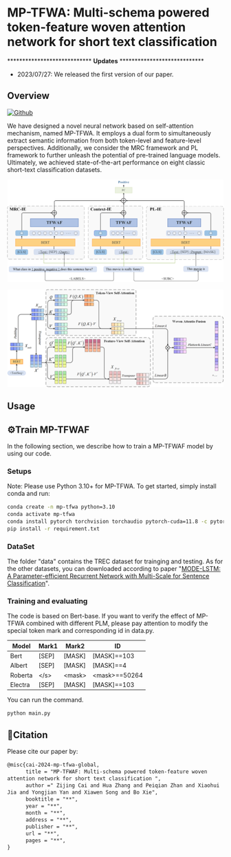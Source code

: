 # MP-TFWA: Multi-schema powered token-feature woven attention network for short text classification



**************************** **Updates** ****************************

* 2023/07/27: We released the first version of our paper. 

## Overview

 [![Github](https://img.shields.io/badge/github-Aaronzijingcai/MPTFWA-pink.svg?logo=github)](https://github.com/Aaronzijingcai/MP-TFWA)

We have designed a novel neural network based on self-attention mechanism, named MP-TFWA. It employs a dual form to simultaneously extract semantic information from both token-level and feature-level perspectives. Additionally, we consider the MRC framework and PL framework to further unleash the potential of pre-trained language models. Ultimately, we achieved state-of-the-art performance on eight classic short-text classification datasets.

![total](figure/total.png)

![total](figure/tfwaf.png)

## Usage

## ⚙️Train MP-TFWAF

In the following section, we describe how to train a MP-TFWAF model by using our code.

### Setups

Note: Please use Python 3.10+ for MP-TFWA. To get started, simply install conda and run:

```bash
conda create -n mp-tfwa python=3.10
conda activate mp-tfwa
conda install pytorch torchvision torchaudio pytorch-cuda=11.8 -c pytorch -c nvidia
pip install -r requirement.txt
```

### DataSet

The folder "data" contains the TREC dataset for trainging and testing. As for the other datasets, you can downloaded according to paper "[MODE-LSTM: A Parameter-efficient Recurrent Network with Multi-Scale for Sentence Classification](https://github.com/qianlima-lab/MODE-LSTM)".

### Training and evaluating

The code is based on Bert-base. If you want to verify the effect of MP-TFWA combined with different PLM, please pay attention to modify the special token mark and corresponding id in data.py.

| Model   | Mark1 | Mark2   | ID             |
| ------- | ----- | ------- | -------------- |
| Bert    | [SEP] | [MASK]  | [MASK]==103    |
| Albert  | [SEP] | [MASK]  | [MASK]==4      |
| Roberta | \</s> | \<mask> | \<mask>==50264 |
| Electra | [SEP] | [MASK]  | [MASK]==103    |

You can run the command. 

```bash
python main.py
```

## 📝Citation

Please cite our paper by:

```
@misc{cai-2024-mp-tfwa-global,
      title = "MP-TFWAF: Multi-schema powered token-feature woven attention network for short text classification ", 
      author =" Zijing Cai and Hua Zhang and Peiqian Zhan and Xiaohui Jia and Yongjian Yan and Xiawen Song and Bo Xie",
      booktitle = "**",
      year = "**",
      month = "**",
      address = "**",
      publisher = "**",
      url = "**",
      pages = "**",
}
```

